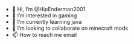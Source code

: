 - 👋 Hi, I’m @HipEnderman2001
- 👀 I’m interested in gaming
- 🌱 I’m currently learning java
- 💞️ I’m looking to collaborate on minecraft mods
- 📫 How to reach me email

<!---
HipEnderman2001/HipEnderman2001 is a ✨ special ✨ repository because its `README.md` (this file) appears on your GitHub profile.
You can click the Preview link to take a look at your changes.
--->
